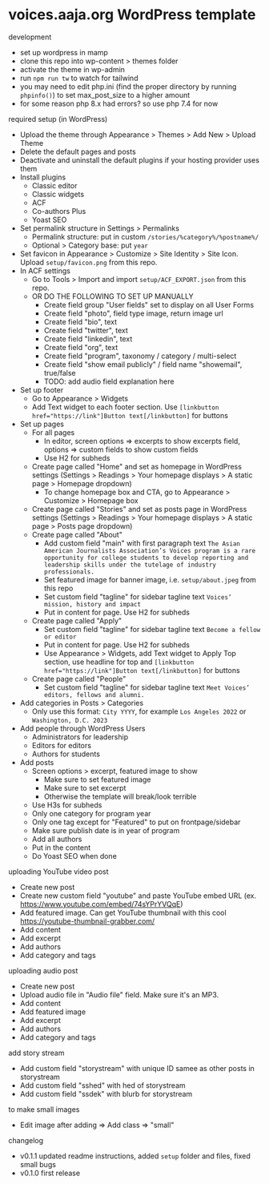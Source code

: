 # voices.aaja.org WordPress template

development
- set up wordpress in mamp
- clone this repo into wp-content > themes folder
- activate the theme in wp-admin
- run `npm run tw` to watch for tailwind
- you may need to edit php.ini (find the proper directory by running `phpinfo()`) to set max_post_size to a higher amount
- for some reason php 8.x had errors? so use php 7.4 for now

required setup (in WordPress)
- Upload the theme through Appearance > Themes > Add New > Upload Theme
- Delete the default pages and posts
- Deactivate and uninstall the default plugins if your hosting provider uses them
- Install plugins
    - Classic editor
    - Classic widgets
    - ACF
    - Co-authors Plus
    - Yoast SEO
- Set permalink structure in Settings > Permalinks
    - Permalink structure: put in custom `/stories/%category%/%postname%/`
    - Optional > Category base: put `year`
- Set favicon in Appearance > Customize > Site Identity > Site Icon. Upload `setup/favicon.png` from this repo.
- In ACF settings
    - Go to Tools > Import and import `setup/ACF_EXPORT.json` from this repo.
    - OR DO THE FOLLOWING TO SET UP MANUALLY
        - Create field group "User fields" set to display on all User Forms
        - Create field "photo", field type image, return image url
        - Create field "bio", text
        - Create field "twitter", text
        - Create field "linkedin", text
        - Create field "org", text
        - Create field "program", taxonomy / category / multi-select
        - Create field "show email publicly" / field name "showemail", true/false
        - TODO: add audio field explanation here
- Set up footer
    - Go to Appearance > Widgets
    - Add Text widget to each footer section. Use `[linkbutton href="https://link"]Button text[/linkbutton]` for buttons
- Set up pages
    - For all pages
        - In editor, screen options => excerpts to show excerpts field, options => custom fields to show custom fields
        - Use H2 for subheds
    - Create page called "Home" and set as homepage in WordPress settings (Settings > Readings > Your homepage displays > A static page > Homepage dropdown)
        - To change homepage box and CTA, go to Appearance > Customize > Homepage box
    - Create page called "Stories" and set as posts page in WordPress settings (Settings > Readings > Your homepage displays > A static page > Posts page dropdown)
    - Create page called "About"
        - Add custom field "main" with first paragraph text `The Asian American Journalists Association’s Voices program is a rare opportunity for college students to develop reporting and leadership skills under the tutelage of industry professionals.`
        - Set featured image for banner image, i.e. `setup/about.jpeg` from this repo
        - Set custom field "tagline" for sidebar tagline text `Voices’ mission, history and impact`
        - Put in content for page. Use H2 for subheds
    - Create page called "Apply"
        - Set custom field "tagline" for sidebar tagline text `Become a fellow or editor`
        - Put in content for page. Use H2 for subheds
        - Use Appearance > Widgets, add Text widget to Apply Top section, use headline for top and `[linkbutton href="https://link"]Button text[/linkbutton]` for buttons
    - Create page called "People"
        - Set custom field "tagline" for sidebar tagline text `Meet Voices’ editors, fellows and alumni.`
- Add categories in Posts > Categories
    - Only use this format: `City YYYY`, for example `Los Angeles 2022` or `Washington, D.C. 2023`
- Add people through WordPress Users
    - Administrators for leadership
    - Editors for editors
    - Authors for students
- Add posts
    - Screen options > excerpt, featured image to show
        - Make sure to set featured image
        - Make sure to set excerpt
        - Otherwise the template will break/look terrible
    - Use H3s for subheds
    - Only one category for program year
    - Only one tag except for "Featured" to put on frontpage/sidebar
    - Make sure publish date is in year of program
    - Add all authors
    - Put in the content
    - Do Yoast SEO when done

uploading YouTube video post
- Create new post
- Create new custom field "youtube" and paste YouTube embed URL (ex. https://www.youtube.com/embed/74sYPrYVQqE)
- Add featured image. Can get YouTube thumbnail with this cool https://youtube-thumbnail-grabber.com/
- Add content
- Add excerpt
- Add authors
- Add category and tags

uploading audio post
- Create new post
- Upload audio file in "Audio file" field. Make sure it's an MP3.
- Add content
- Add featured image
- Add excerpt
- Add authors
- Add category and tags

add story stream
- Add custom field "storystream" with unique ID samee as other posts in storystream
- Add custom field "sshed" with hed of storystream
- Add custom field "ssdek" with blurb for storystream

to make small images
- Edit image after adding => Add class => "small"

changelog
- v0.1.1 updated readme instructions, added `setup` folder and files, fixed small bugs
- v0.1.0 first release